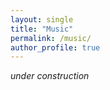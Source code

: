 ```yaml
---
layout: single
title: "Music"
permalink: /music/
author_profile: true
---
```


*under construction*
